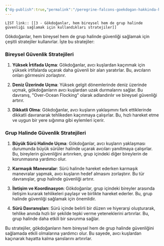 ```yaml
---
{"dg-publish":true,"permalink":"/peregrine-falcons-goekdogan-hakkinda-hersey/goekdogan-sss/3-goekdoganlar-hem-bireysel-hem-de-grup-halinde-guevenligi-saglamak-icin-kullandiklari-stratejiler/"}
---
```


`LIST link:: [[3 - Gökdoğanlar, hem bireysel hem de grup halinde güvenliği sağlamak için kullandıkları stratejiler]] `

Gökdoğanlar, hem bireysel hem de grup halinde güvenliği sağlamak için çeşitli stratejiler kullanırlar. İşte bu stratejiler:

### Bireysel Güvenlik Stratejileri

1. **Yüksek İrtifada Uçma**: Gökdoğanlar, avcı kuşlardan kaçınmak için yüksek irtifalarda uçarak daha güvenli bir alan yaratırlar. Bu, avcıların onları görmesini zorlaştırır.
    
2. **Deniz Üzerinde Uçma**: Yüksek gelgit dönemlerinde deniz üzerinde uçmak, gökdoğanların avcı kuşlardan uzak durmalarını sağlar. Bu davranış, "Over-Ocean Flocking" olarak adlandırılır ve bireysel güvenliği artırır.
    
3. **Dikkatli Olma**: Gökdoğanlar, avcı kuşların yaklaşımını fark ettiklerinde dikkatli davranarak tehlikeden kaçınmaya çalışırlar. Bu, hızlı hareket etme ve uygun bir yere sığınma gibi eylemleri içerir.
    

### Grup Halinde Güvenlik Stratejileri

1. **Büyük Sürü Halinde Uçma**: Gökdoğanlar, avcı kuşların yaklaşması durumunda büyük sürüler halinde uçarak avcıları yanıltmaya çalışırlar. Bu, bireylerin güvenliğini artırırken, grup içindeki diğer bireylerin de korunmasına yardımcı olur.
    
2. **Karmaşık Manevralar**: Sürü halinde hareket ederken karmaşık manevralar yapmak, avcı kuşların hedef almasını zorlaştırır. Bu tür davranışlar, grup halinde güvenliği artırır.
    
3. **İletişim ve Koordinasyon**: Gökdoğanlar, grup içindeki bireyler arasında iletişim kurarak tehlikeleri paylaşır ve birlikte hareket ederler. Bu, grup halinde güvenliği sağlamak için önemlidir.
    
4. **Sürü Davranışları**: Sürü içinde belirli bir düzen ve hiyerarşi oluşturarak, tehlike anında hızlı bir şekilde tepki verme yeteneklerini artırırlar. Bu, grup halinde daha etkili bir savunma sağlar.
    

Bu stratejiler, gökdoğanların hem bireysel hem de grup halinde güvenliğini sağlamada etkili olmalarına yardımcı olur. Bu sayede, avcı kuşlardan kaçınarak hayatta kalma şanslarını artırırlar.